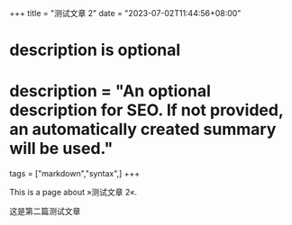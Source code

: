 +++
title = "测试文章 2"
date = "2023-07-02T11:44:56+08:00"

#
# description is optional
#
# description = "An optional description for SEO. If not provided, an automatically created summary will be used."

tags = ["markdown","syntax",]
+++

This is a page about »测试文章 2«.

这是第二篇测试文章

